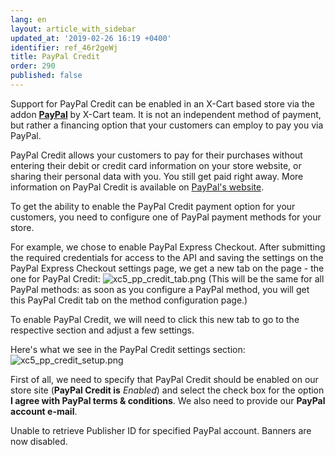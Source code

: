 ```yaml
---
lang: en
layout: article_with_sidebar
updated_at: '2019-02-26 16:19 +0400'
identifier: ref_46r2geWj
title: PayPal Credit
order: 290
published: false
---
```

Support for PayPal Credit can be enabled in an X-Cart based store via the addon **[PayPal](https://market.x-cart.com/addons/paypal.html "PayPal addon")** by X-Cart team. It is not an independent method of payment, but rather a financing option that your customers can employ to pay you via PayPal.  

PayPal Credit allows your customers to pay for their purchases without entering their debit or credit card information on your store website, or sharing their personal data with you. You still get paid right away. 
More information on PayPal Credit is available on [PayPal's website](https://www.paypal.com/us/webapps/mpp/paypal-credit).

To get the ability to enable the PayPal Credit payment option for your customers, you need to configure one of PayPal payment methods for your store.

For example, we chose to enable PayPal Express Checkout. After submitting the required credentials for access to the API and saving the settings on the PayPal Express Checkout settings page, we get a new tab on the page - the one for PayPal Credit:
![xc5_pp_credit_tab.png]({{site.baseurl}}/attachments/ref_46r2geWj/xc5_pp_credit_tab.png)
(This will be the same for all PayPal methods: as soon as you configure a PayPal method, you will get this PayPal Credit tab on the method configuration page.)

To enable PayPal Credit, we will need to click this new tab to go to the respective section and adjust a few settings.

Here's what we see in the PayPal Credit settings section:
![xc5_pp_credit_setup.png]({{site.baseurl}}/attachments/ref_46r2geWj/xc5_pp_credit_setup.png)

First of all, we need to specify that PayPal Credit should be enabled on our store site (**PayPal Credit is** _Enabled_) and select the check box for the option **I agree with PayPal terms & conditions**. We also need to provide our **PayPal account e-mail**.

Unable to retrieve Publisher ID for specified PayPal account. Banners are now disabled.



